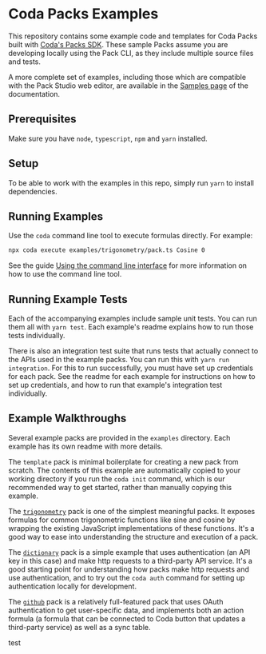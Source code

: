# Coda Packs Examples

This repository contains some example code and templates for Coda Packs built with [Coda's Packs SDK][docs_home]. These sample Packs assume you are developing locally using the Pack CLI, as they include multiple source files and tests.

A more complete set of examples, including those which are compatible with the Pack Studio web editor, are available in the [Samples page][docs_samples] of the documentation.

## Prerequisites

Make sure you have `node`, `typescript`, `npm` and `yarn` installed.

## Setup

To be able to work with the examples in this repo, simply run `yarn` to install dependencies.

## Running Examples

Use the `coda` command line tool to execute formulas directly. For example:

```bash
npx coda execute examples/trigonometry/pack.ts Cosine 0
```

See the guide [Using the command line interface][docs_cli] for more information on how to use the command line tool.

## Running Example Tests

Each of the accompanying examples include sample unit tests. You can run them all with `yarn test`.
Each example's readme explains how to run those tests individually.

There is also an integration test suite that runs tests that actually connect to the
APIs used in the example packs. You can run this with `yarn run integration`. For this
to run successfully, you must have set up credentials for each pack. See the readme
for each example for instructions on how to set up credentials, and how to
run that example's integration test individually.

## Example Walkthroughs

Several example packs are provided in the `examples` directory. Each example has its
own readme with more details.

The `template` pack is minimal boilerplate for creating
a new pack from scratch. The contents of this example are automatically copied to your
working directory if you run the `coda init` command, which is our recommended way to get
started, rather than manually copying this example.

The [`trigonometry`](examples/trigonometry/README.md) pack is one of the simplest meaningful
packs. It exposes formulas for common trigonometric functions like sine and cosine by wrapping
the existing JavaScript implementations of these functions. It's a good way to ease into
understanding the structure and execution of a pack.

The [`dictionary`](examples/dictionary/README.md) pack is a simple example that uses authentication
(an API key in this case) and make http requests to a third-party API service. It's a good
starting point for understanding how packs make http requests and use authentication,
and to try out the `coda auth` command for setting up authentication locally for development.

The [`github`](examples/github/README.md) pack is a relatively full-featured pack that uses
OAuth authentication to get user-specific data, and implements both an action formula
(a formula that can be connected to Coda button that updates a third-party service)
as well as a sync table.


[docs_home]: https://coda.io/packs/build/latest/
[docs_samples]: https://coda.io/packs/build/latest/samples/
[docs_cli]: https://coda.io/packs/build/latest/guides/development/cli/
test
